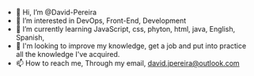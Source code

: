 - 👋 Hi, I’m @David-Pereira 
- 👀 I’m interested in DevOps, Front-End, Development 
- 🌱 I’m currently learning JavaScript, css, phyton, html, java, English, Spanish,
- 💞️ I'm looking to improve my knowledge, get a job and put into practice all the knowledge I've acquired.
- 📫 How to reach me, Through my email, david.jpereira@outlook.com

<!---
David-Dio/David-Dio is a ✨ special ✨ repository because its `README.md` (this file) appears on your GitHub profile.
You can click the Preview link to take a look at your changes.
--->
